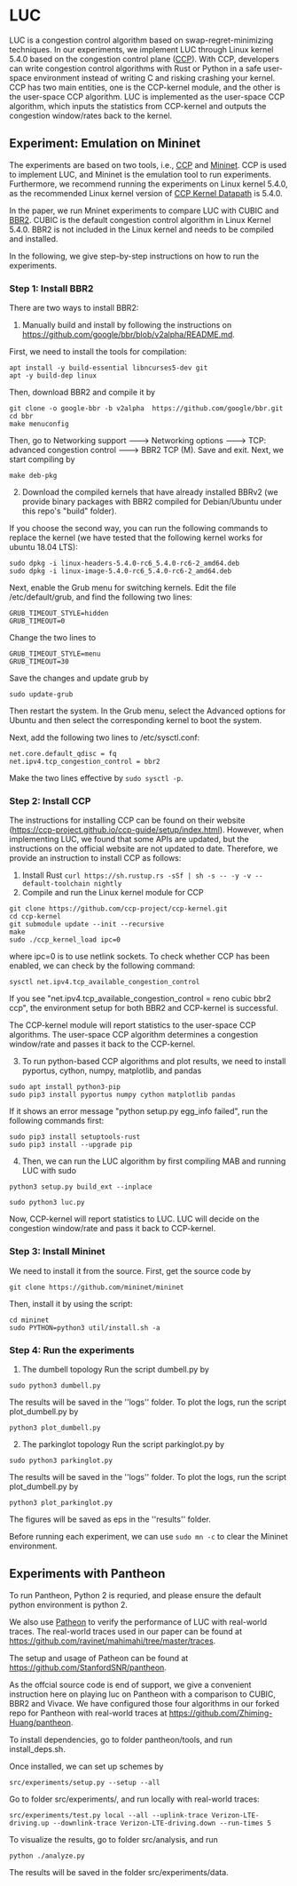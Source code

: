 # LUC
LUC is a congestion control algorithm based on swap-regret-minimizing techniques. In our experiments, we implement LUC through Linux kernel 5.4.0 based on the congestion control plane ([CCP](https://ccp-project.github.io/)). With CCP, developers can write congestion control algorithms with Rust or Python in a safe user-space environment instead of writing C and risking crashing your kernel. CCP has two main entities, one is the CCP-kernel module, and the other is the user-space CCP algorithm. LUC is implemented as the user-space CCP algorithm, which inputs the statistics from CCP-kernel and outputs the congestion window/rates back to the kernel.

## Experiment: Emulation on Mininet
The experiments are based on two tools, i.e., [CCP](https://ccp-project.github.io/) and [Mininet](http://mininet.org/). CCP is used to implement LUC, and Mininet is the emulation tool to run experiments.
Furthermore, we recommend running the experiments on Linux kernel 5.4.0, as the recommended Linux kernel version of [CCP Kernel Datapath](https://github.com/ccp-project/ccp-kernel) is 5.4.0. 

In the paper, we run Mninet experiments to compare LUC with CUBIC and [BBR2](https://github.com/google/bbr/blob/v2alpha/README.md). CUBIC is the default congestion control algorithm in Linux Kernel 5.4.0. BBR2 is not included in the Linux kernel and needs to be compiled and installed.

In the following, we give step-by-step instructions on how to run the experiments.

### Step 1:  Install BBR2
There are two ways to install BBR2:
1. Manually build and install by following the instructions on https://github.com/google/bbr/blob/v2alpha/README.md.

First, we need to install the tools for compilation:

```
apt install -y build-essential libncurses5-dev git
apt -y build-dep linux
```

Then, download BBR2 and compile it by
```
git clone -o google-bbr -b v2alpha  https://github.com/google/bbr.git
cd bbr
make menuconfig
```
Then, go to Networking support ---> Networking options ---> TCP: advanced congestion control ---> BBR2 TCP (M). Save and exit. Next, we start compiling by

```
make deb-pkg
```


2. Download the compiled kernels that have already installed BBRv2 (we provide binary packages with BBR2 compiled for Debian/Ubuntu under this repo's "build" folder). 



If you choose the second way, you can run the following commands to replace the kernel (we have tested that the following kernel works for ubuntu 18.04 LTS):

```
sudo dpkg -i linux-headers-5.4.0-rc6_5.4.0-rc6-2_amd64.deb
sudo dpkg -i linux-image-5.4.0-rc6_5.4.0-rc6-2_amd64.deb
```

Next, enable the Grub menu for switching kernels. Edit the file /etc/default/grub, and find the following two lines:
```
GRUB_TIMEOUT_STYLE=hidden
GRUB_TIMEOUT=0
```
Change the two lines to
```
GRUB_TIMEOUT_STYLE=menu
GRUB_TIMEOUT=30
```
Save the changes and update grub by
```
sudo update-grub
```

Then restart the system.  In the Grub menu, select the Advanced options for Ubuntu and then select the corresponding kernel to boot the system.

Next, add the following two lines to /etc/sysctl.conf:
```
net.core.default_qdisc = fq
net.ipv4.tcp_congestion_control = bbr2
```
Make the two lines effective by `sudo sysctl -p`.

### Step 2: Install CCP
The instructions for installing CCP can be found on their website (https://ccp-project.github.io/ccp-guide/setup/index.html). However, when implementing LUC, we found that some APIs are updated, but the instructions on the official website are not updated to date. Therefore, we provide an instruction to install CCP as follows:

1. Install Rust
`curl https://sh.rustup.rs -sSf | sh -s -- -y -v --default-toolchain nightly`
2. Compile and run the Linux kernel module for CCP
```
git clone https://github.com/ccp-project/ccp-kernel.git
cd ccp-kernel
git submodule update --init --recursive
make
sudo ./ccp_kernel_load ipc=0
```
where ipc=0 is to use netlink sockets. To check whether CCP has been enabled, we can check by the following command:

```
sysctl net.ipv4.tcp_available_congestion_control
```
If you see "net.ipv4.tcp_available_congestion_control = reno cubic bbr2 ccp", the environment setup for both BBR2 and CCP-kernel is successful. 

The CCP-kernel module will report statistics to the user-space CCP algorithms. The user-space CCP algorithm determines a congestion window/rate and passes it back to the CCP-kernel.

3. To run python-based CCP algorithms and plot results, we need to install pyportus, cython, numpy, matplotlib, and pandas
```
sudo apt install python3-pip
sudo pip3 install pyportus numpy cython matplotlib pandas
```

If it shows an error message "python setup.py egg_info failed", run the following commands first:
```
sudo pip3 install setuptools-rust
sudo pip3 install --upgrade pip
```

4. Then, we can run the LUC algorithm by first compiling MAB and running LUC with sudo

```
python3 setup.py build_ext --inplace
```
```
sudo python3 luc.py

```
Now, CCP-kernel will report statistics to LUC. LUC will decide on the congestion window/rate and pass it back to CCP-kernel.


### Step 3: Install Mininet
We need to install it from the source. First, get the source code by
```
git clone https://github.com/mininet/mininet
```
Then, install it by using the script:
```
cd mininet
sudo PYTHON=python3 util/install.sh -a
```




### Step 4: Run the experiments
1. The dumbell topology
Run the script dumbell.py by
```
sudo python3 dumbell.py
```
The results will be saved in the ''logs'' folder. To plot the logs, run the script plot_dumbell.py by
```
python3 plot_dumbell.py
```


2. The parkinglot topology
Run the script parkinglot.py by
```
sudo python3 parkinglot.py
```
The results will be saved in the ''logs'' folder. To plot the logs, run the script plot_dumbell.py by
```
python3 plot_parkinglot.py
```

The figures will be saved as eps in the ''results'' folder.

Before running each experiment, we can use `sudo mn -c` to clear the Mininet environment.

## Experiments with Pantheon
To run Pantheon, Python 2 is requried, and please ensure the default python environment is python 2.

We also use [Patheon](https://pantheon.stanford.edu/) to verify the performance of LUC with real-world traces. The real-world traces used in our paper can be found at https://github.com/ravinet/mahimahi/tree/master/traces. 

The setup and usage of Patheon can be found at https://github.com/StanfordSNR/pantheon. 

As the offcial source code is end of support, we give a convenient instruction here on playing luc on Pantheon with a comparison to CUBIC, BBR2 and Vivace. We have configured those four algorithms in our forked repo for Pantheon with real-world traces at https://github.com/Zhiming-Huang/pantheon.


To install dependencies, go to folder pantheon/tools, and run install_deps.sh.

Once installed, we can set up schemes by
```
src/experiments/setup.py --setup --all
```

Go to folder src/experiments/, and  run locally with real-world traces:
```
src/experiments/test.py local --all --uplink-trace Verizon-LTE-driving.up --downlink-trace Verizon-LTE-driving.down --run-times 5 
```

To visualize the results, go to folder src/analysis, and run
```
python ./analyze.py
```

The results will be saved in the folder src/experiments/data.

